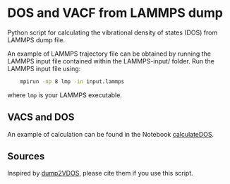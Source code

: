 # DOS and VACF from LAMMPS dump

Python script for calculating the vibrational density of states (DOS) from LAMMPS dump file.

An example of LAMMPS trajectory file can be obtained by running the LAMMPS input file contained
within the LAMMPS-input/ folder. Run the LAMMPS input file using:

```bash
    mpirun -np 8 lmp -in input.lammps
```
where `lmp` is your LAMMPS executable.

## VACS and DOS

An example of calculation can be found in the Notebook [calculateDOS](calculateDOS.ipynb).

## Sources

Inspired by [dump2VDOS](https://zenodo.org/records/10573320), please cite them if you use this script.
